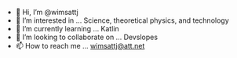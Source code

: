 - 👋 Hi, I’m @wimsattj
- 👀 I’m interested in ...                Science, theoretical physics, and technology
- 🌱 I’m currently learning ...           Katlin
- 💞️ I’m looking to collaborate on ...    Devslopes
- 📫 How to reach me ...                  wimsattj@att.net

<!---
wimsattj/wimsattj is a ✨ special ✨ repository because its `README.md` (this file) appears on your GitHub profile.
You can click the Preview link to take a look at your changes.
--->
